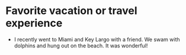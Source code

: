 # Favorite vacation or travel experience

- I recently went to Miami and Key Largo with a friend. We swam with dolphins
and hung out on the beach. It was wonderful! 
